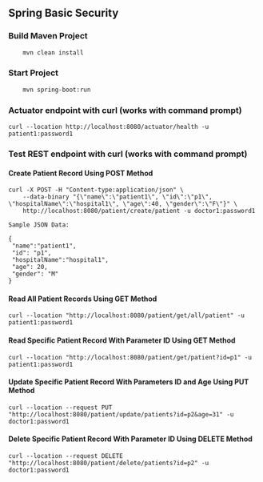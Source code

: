 ## Spring Basic Security

### Build Maven Project

```bash
    mvn clean install
```
### Start Project

```bash
    mvn spring-boot:run
```

### Actuator endpoint with curl (works with command prompt)

    curl --location http://localhost:8080/actuator/health -u patient1:password1

### Test REST endpoint with curl (works with command prompt)

#### Create Patient Record Using POST Method

    curl -X POST -H "Content-type:application/json" \ 
        --data-binary "{\"name\":\"patient1\", \"id\":\"p1\", \"hospitalName\":\"hospital1\", \"age\":40, \"gender\":\"F\"}" \ 
        http://localhost:8080/patient/create/patient -u doctor1:password1
    
    Sample JSON Data:

    {
     "name":"patient1",
     "id": "p1",
     "hospitalName":"hospital1",
     "age": 20,
     "gender": "M"
    }

#### Read All Patient Records Using GET Method

    curl --location "http://localhost:8080/patient/get/all/patient" -u patient1:password1

#### Read Specific Patient Record With Parameter ID Using GET Method

    curl --location "http://localhost:8080/patient/get/patient?id=p1" -u patient1:password1

#### Update Specific Patient Record With Parameters ID and Age Using PUT Method

    curl --location --request PUT "http://localhost:8080/patient/update/patients?id=p2&age=31" -u doctor1:password1

#### Delete Specific Patient Record With Parameter ID Using DELETE Method

    curl --location --request DELETE "http://localhost:8080/patient/delete/patients?id=p2" -u doctor1:password1